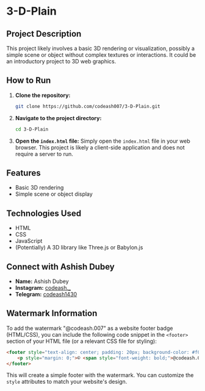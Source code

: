 # 3-D-Plain

## Project Description

This project likely involves a basic 3D rendering or visualization, possibly a simple scene or object without complex textures or interactions. It could be an introductory project to 3D web graphics.

## How to Run

1.  **Clone the repository:**
    ```bash
    git clone https://github.com/codeash007/3-D-Plain.git
    ```
2.  **Navigate to the project directory:**
    ```bash
    cd 3-D-Plain
    ```
3.  **Open the `index.html` file:**
    Simply open the `index.html` file in your web browser. This project is likely a client-side application and does not require a server to run.

## Features

*   Basic 3D rendering
*   Simple scene or object display

## Technologies Used

*   HTML
*   CSS
*   JavaScript
*   (Potentially) A 3D library like Three.js or Babylon.js

## Connect with Ashish Dubey

*   **Name:** Ashish Dubey
*   **Instagram:** [codeash._](https://www.instagram.com/codeash._)
*   **Telegram:** [codeash1430](https://t.me/codeash1430)

## Watermark Information

To add the watermark "@codeash.007" as a website footer badge (HTML/CSS), you can include the following code snippet in the `<footer>` section of your HTML file (or a relevant CSS file for styling):

```html
<footer style="text-align: center; padding: 20px; background-color: #f0f0f0; color: #555;">
    <p style="margin: 0;">© <span style="font-weight: bold;">@codeash.007</span></p>
</footer>
```

This will create a simple footer with the watermark. You can customize the `style` attributes to match your website's design.

